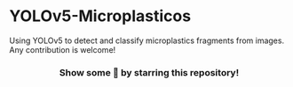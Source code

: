 # YOLOv5-Microplasticos
Using YOLOv5 to detect and classify microplastics fragments from images.
Any contribution  is welcome! 
<div align="center">

### Show some 💚 by starring this repository!

</div>
